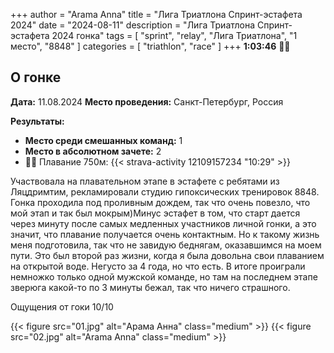 
+++
author = "Arama Anna"
title = "Лига Триатлона Спринт-эстафета 2024"
date = "2024-08-11"
description = "Лига Триатлона Спринт-эстафета 2024 гонка"
tags = [
    "sprint",
    "relay",
    "Лига Триатлона",
    "1 место",
    "8848"
]
categories = [
    "triathlon",
    "race"
]
+++
**1:03:46**
🥇🥈


<!--more-->

## О гонке

**Дата:** 11.08.2024
**Место проведения:** Санкт-Петербург, Россия  

**Результаты:**  
- **Место среди смешанных команд:** 1  
- **Место в абсолютном зачете:** 2  
- 🏊‍♀️ Плавание 750м: {{< strava-activity 12109157234 "10:29" >}}

Участвовала на плавательном этапе в эстафете с ребятами из Ляцдримтим, рекламировали
 студию гипоксических тренировок 8848. Гонка проходила под проливным дождем, так что очень повезло,
 что мой этап и так был мокрым)Минус эстафет в том, что старт дается через минуту после самых медленных участников 
личной гонки, а это значит, что плавание получается очень контактным. Но к такому жизнь меня подготовила, так что не завидую
беднягам, оказавшимся на моем пути. Это был второй раз жизни, когда я была довольна свои плаванием на открытой воде. Негусто за 4 года, 
но что есть.
 В итоге проиграли немножко только одной мужской команде, но там на последнем этапе зверюга какой-то по 3 минуты бежал,
 так что ничего страшного. 

Ощущения от гоки 10/10


{{< figure src="01.jpg" alt="Арама Анна" class="medium" >}}
{{< figure src="02.jpg" alt="Arama Anna" class="medium" >}}










